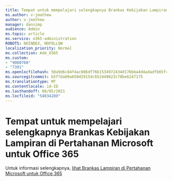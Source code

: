 ```yaml
---
title: Tempat untuk mempelajari selengkapnya Brankas Kebijakan Lampiran di Pertahanan Microsoft untuk Office 365
ms.author: v-jmathew
author: v-jmathew
manager: dansimp
audience: Admin
ms.topic: article
ms.service: o365-administration
ROBOTS: NOINDEX, NOFOLLOW
localization_priority: Normal
ms.collection: Adm_O365
ms.custom:
- "9000760"
- "7391"
ms.openlocfilehash: 50a9d6c84f4ac086df76b1534972434d176bba4d4adadfb65fc2ca97da028c0b
ms.sourcegitcommit: b5f7da89a650d2915dc652449623c78be6247175
ms.translationtype: MT
ms.contentlocale: id-ID
ms.lasthandoff: 08/05/2021
ms.locfileid: "54034289"
---
```

# <a name="where-to-learn-more-about-safe-attachment-policies-in-microsoft-defender-for-office-365"></a>Tempat untuk mempelajari selengkapnya Brankas Kebijakan Lampiran di Pertahanan Microsoft untuk Office 365

Untuk informasi selengkapnya, [lihat Brankas Lampiran di Pertahanan Microsoft untuk Office 365](https://go.microsoft.com/fwlink/?linkid=2092213)
